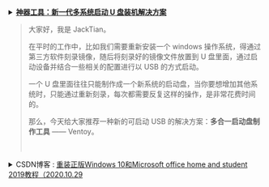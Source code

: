 <details>
    <summary>
    <b>
<a href="https://cloud.tencent.com/developer/article/1653118">神器工具：新一代多系统启动 U 盘装机解决方案</a>
</b> <br/>    
<blockquote> <p>大家好，我是 JackTian。</p>
<p>在平时的工作中，比如我们需要重新安装一个 windows 操作系统，得通过第三方软件刻录镜像，随后将刻录好的镜像文件放置到 U 盘里面，通过启动设备并结合一些相关的配置进行以 USB 的方式启动。</p>
<p>一个 U 盘里面往往只能制作成一个新系统的启动盘，当你要想增加其他系统时，只能通过重新刻录，每次都需要反复这样的操作，是非常花费时间的。</p>
<p>那么，今天给大家推荐一种新的可启动 USB 的解决方案：<strong>多合一启动盘制作工具</strong> —— Ventoy。</p>
<br/></blockquote>
</summary> 
<h1>
<span>神器工具：新一代多系统启动 U 盘装机解决方案</span>
</h1>
<div class="article-infos-wrap">
<div class="article-infos">
<span class="article-info">
<time dateTime="2020-06-30 14:37:10" title="2020-06-30 14:37:10"> 2020-06-30<span class="com-v-box">2020-06-30 14:37:10</span>
</time>
</span>
<span class="article-info">阅读 <!-- -->171</span>0</div>
<div class="article-infos-extra">
</div>
</div>
</div>
<div class="com-markdown-collpase">
<div class="com-markdown-collpase-main">
<div class="rno-markdown J-articleContent"><br/>
<img src="https://ask.qcloudimg.com/http-save/yehe-6849268/hjlflz0al5.jpeg"/><br/>

<img src="https://ask.qcloudimg.com/http-save/yehe-6849268/1ym74qaon6.png"/>
<br/>
<h4 id="%E4%BB%80%E4%B9%88%E6%98%AF-Ventoy%EF%BC%9F" name="%E4%BB%80%E4%B9%88%E6%98%AF-Ventoy%EF%BC%9F">
<strong>什么是 Ventoy？</strong>
</h4>
<p>Ventoy 是一个免费制作可启动 U 盘的开源工具，有了 Ventoy 就无需反复格式化 U 盘，只需把 ISO 文件拷贝到 U 盘里面就可以启动了，无需其他操作。</p>
<p>可一次性拷贝多个不同类型的 ISO 文件，在启动 Ventoy 时，将显示一个菜单来进行选择，无差异支持 Legacy BIOS 和 UEFI 模式。</p>
<h4 id="Ventoy-%E7%89%B9%E7%82%B9" name="Ventoy-%E7%89%B9%E7%82%B9">
<strong>Ventoy 特点</strong>
</h4>
<ul class="ul-level-0">
<li>开源、使用简单、快速</li>
<li>直接从 ISO 文件启动，无需解开</li>
<li>支持 Legacy + UEFI 模式（UEFI 模式支持安全启动）</li>
<li>支持持久化</li>
<li>支持直接启动 WIM 文件</li>
<li>支持自动安装部署</li>
<li>支持超过 4GB 的 ISO 文件</li>
<li>支持保留 ISO 原始的启动菜单</li>
<li>支持多种常见的操作系统（Windows、Linux、VMware ESXi 等）</li>
<li>支持插件扩展</li>
<li>支持启动过程中 U 盘设置写保护</li>
<li>支持 ISO 文件显示列表模式和目录模式</li>
<li>不影响 U 盘的使用，在升级时数据将不会丢失，无需跟随操作系统的升级而升级</li>
</ul>
<h4 id="Ventoy-%E5%AE%89%E8%A3%85%E5%8C%85%E4%B8%8B%E8%BD%BD%E5%9C%B0%E5%9D%80" name="Ventoy-%E5%AE%89%E8%A3%85%E5%8C%85%E4%B8%8B%E8%BD%BD%E5%9C%B0%E5%9D%80">
<strong>Ventoy 安装包下载地址</strong>
</h4>
<blockquote>
<p>https://ventoy.lanzous.com/b01bd54gb</p>
</blockquote>
<p>Ventoy 提供了 Windows 和 Linux 两个系统版本的控制工具，具体使用方法如下：</p>
<h4 id="Windows-%E5%AE%89%E8%A3%85-Ventoy" name="Windows-%E5%AE%89%E8%A3%85-Ventoy">
<strong>Windows 安装 Ventoy</strong>
</h4>
<p>下载  ventoy-1.0.12-windows.zip 安装包，解压。</p>
<p>执行 <code>Ventoy2Disk.exe</code>，选择 U 盘设备，点击<code>安装</code>按钮即可。</p>
<br/>
<img src="https://ask.qcloudimg.com/http-save/yehe-6849268/vg3odmyq7s.png"/>
<br/>
<ul class="ul-level-0">
<li>Ventoy In Package：当前安装包里面的 Ventoy 版本号；</li>
<li>Ventoy In Device：U 盘中已安装的 Ventoy 版本号，如果为空则表示未安装过 Ventoy；</li>
<li>Install：把 Ventoy 安装到 U 盘，只第一次时需要，其他情况只 Update 升级即可；</li>
<li>Update：升级 U 盘中的 Ventoy 版本，升级不会影响 ISO 文件；</li>
</ul>
<h4 id="Linux-%E5%AE%89%E8%A3%85-Ventoy" name="Linux-%E5%AE%89%E8%A3%85-Ventoy">
<strong>Linux 安装 Ventoy</strong>
</h4>
<p>下载 ventoy-1.0.12-linux.tar.gz 安装包，解压之后的目录下执行此脚本。</p>
<p>在终端以 root 用户权限执行如下命令：</p>
<pre class="prism-token token language-javascript"># sh Ventoy2Disk.sh -i /dev/XXX`
</pre>
<p>而对于一些操作系统（ubuntu / deepin）来说， 执行时需在前面加 sudo</p>
<pre class="prism-token token language-javascript">$ sudo sh Ventoy2Disk.sh -i /dev/XXX
</pre>
<p>其中<code>/dev/XXX</code>是 U 盘对应的设备名，比如：<code>/dev/sdb</code>，必须输入正确的设备名，如果输入错误可能会把你的系统盘格式化，
    因为 Ventoy 不会检查你摄入的设备名是本地磁盘还是 U 盘。</p>
<p>
<strong>选项含义：</strong>
</p>
<ul class="ul-level-0">
<li>-i：安装 ventoy 到磁盘中 （如果对应磁盘已经安装了 ventoy，则会失败）；</li>
<li>-I：强制安装 ventoy 到磁盘中；</li>
<li>-u：升级磁盘中的 ventoy 版本；</li>
</ul>
<blockquote>
<p>
<strong>注意：</strong> USB 驱动器将被格式化，安装后所有数据将会丢失。


只需要安装一次 Ventoy，之后所需要做的就是将 ISO 文件复制到 USB。


您也可以将其用作普通的 USB 驱动器来存储文件，这将不会影响 Ventoy 的功能。</p>
</blockquote>
<h4 id="%E6%8B%B7%E8%B4%9D-ISO-%E6%96%87%E4%BB%B6" name="%E6%8B%B7%E8%B4%9D-ISO-%E6%96%87%E4%BB%B6">
<strong>拷贝 ISO 文件</strong>
</h4>
<p>Ventoy 安装完成后，U 盘将会被分为两个区。</p>
<p>第一个分区：将会被默认格式化为 exFAT 格式的文件系统，这个分区你可以存放日常使用的普通文件，当作日常普通 U 盘使用。</p>
<p>当你再次需要制作启动盘时，你只需将 ISO 文件拷贝到此分区中即可。</p>
<p>你也可以将 ISO 文件存放置在其他任何位置，Ventoy 将会递归搜索所有目录和子目录，进行查找所有 ISO 文件，并按启动字母顺序进行列出。</p>
<blockquote>
<p>
<strong>注意：</strong> ISO 文件的完整路径（目录，子目录和文件名）不能包含空格或非 ASCII 字符，拷贝到 ISO 文件后，会直接做启动引导。</p>
</blockquote>
<h4 id="%E6%9B%B4%E6%96%B0-ISO-%E6%96%87%E4%BB%B6" name="%E6%9B%B4%E6%96%B0-ISO-%E6%96%87%E4%BB%B6">
<strong>更新 ISO 文件</strong>
</h4>
<p>如发布了新版本的 Ventoy，则可以将其更新到USB驱动器。</p>
<blockquote>
<p>
<strong>注意：</strong> 升级操作是安全的，第一个分区中的所有文件都将保持不变。</p>
</blockquote>
<h4 id="%E5%A4%9A%E7%B3%BB%E7%BB%9F%E5%90%AF%E5%8A%A8%E8%8F%9C%E5%8D%95%E9%80%89%E6%8B%A9" name="%E5%A4%9A%E7%B3%BB%E7%BB%9F%E5%90%AF%E5%8A%A8%E8%8F%9C%E5%8D%95%E9%80%89%E6%8B%A9">
<strong>多系统启动菜单选择</strong>
</h4>
<p>当你将 U 盘插在电脑上时，按 <code>del</code>、<code>F1</code>、<code>F8</code> 键进入主板选项启动 U 盘，这里考虑到不同设备的按键启动 U 盘的方式不同，可多次尝试不同的键即可显示出菜单。</p>
<p>进入菜单选项中选择你要安装的系统后，将会显示安装流程了。</p>
<p>如果你担心在物理机上操作会出现问题的话，可以提前先在自己的 VMware 虚拟机中验证一下你的 U 盘启动盘所有系统是否都能够顺利进入到正常的安装流程中。</p>
<br/>
<img src="https://ask.qcloudimg.com/http-save/yehe-6849268/9i7sylxpmq.png"/>
<br/>
<h4 id="%E4%BC%A0%E9%80%81%E9%97%A8%EF%BC%9A" name="%E4%BC%A0%E9%80%81%E9%97%A8%EF%BC%9A">
<strong>传送门：</strong>
</h4>
<p>官网地址：https://www.ventoy.net/
GitHub 地址：https://github.com/ventoy/Ventoy</p>
<h4 id="%E6%80%BB%E7%BB%93" name="%E6%80%BB%E7%BB%93">
<strong>总结</strong>
</h4>
<p>Ventoy 是一种新的可启动 USB 装机解决方案，相比传统装机的解决方案要好用的多，其 Ventoy 最终目的在于将制作好的 U 盘启动盘，依然是可以当作普通 U 盘进行使用。</p>
<p>你可随意删除或添加操作系统 ISO 镜像文件，不必每安装一个操作系统需先将它进行格式化，而针对大容量的 U 盘来说，同时也有了更多空余空间的使用存放其他文件。</p>
<p>当某一个系统更新换代了，你如果想更新系统，无需每次将新版本的系统镜像刻录至 U 盘中做启动盘，大大节省了你装机时的工作效率。</p>
</div>
</details>

<details>
    <summary>
    CSDN博客 : <a href="https://blog.csdn.net/jing_zhong/article/details/109353456">重装正版Windows 10和Microsoft office home and student 2019教程（2020.10.29</a>
     </summary> 
  <h1>目录</h1> 
<h2>环境准备&#xff1a;一个U盘&#xff08;至少8G&#xff09;</h2> 
<h2>步骤</h2> 
<h3>        第一步  利用微软下载工具制作U盘启动盘</h3> 
<p>           到微软官网下载Windows 10 界面&#xff0c;“点击立即下载工具”后会弹出一个下载界面&#xff0c;</p> 
<p style="text-align:center;"><img alt="" src="https://img-blog.csdnimg.cn/2020102910534752.jpg?x-oss-process&#61;image/watermark,type_ZmFuZ3poZW5naGVpdGk,shadow_10,text_aHR0cHM6Ly9ibG9nLmNzZG4ubmV0L2ppbmdfemhvbmc&#61;,size_16,color_FFFFFF,t_70" /></p> 
<p>          下载此文件MediaCreationTool20H2.exe完成后&#xff0c;双击运行&#xff08;此时记得将U盘插到电脑上&#xff09;</p> 
<p style="text-align:center;"><img alt="" height="148" src="https://img-blog.csdnimg.cn/20201029105449660.jpg" width="978" /></p> 
<p>         运行后&#xff0c;如下图所示&#xff0c;选择自己所需的配置&#xff0c;接受许可&#xff0c;选择为另一台电脑创建安装介质&#xff0c;选择Windows10系统的语言、体系结构和版本&#xff0c;安装介质选择U盘&#xff0c;一直点击下一步&#xff0c;</p> 
<p style="text-align:center;"><img alt="" src="https://img-blog.csdnimg.cn/20201029105717441.jpg?x-oss-process&#61;image/watermark,type_ZmFuZ3poZW5naGVpdGk,shadow_10,text_aHR0cHM6Ly9ibG9nLmNzZG4ubmV0L2ppbmdfemhvbmc&#61;,size_16,color_FFFFFF,t_70" /></p> 
<p style="text-align:center;"><img alt="" src="https://img-blog.csdnimg.cn/2020102910573649.jpg?x-oss-process&#61;image/watermark,type_ZmFuZ3poZW5naGVpdGk,shadow_10,text_aHR0cHM6Ly9ibG9nLmNzZG4ubmV0L2ppbmdfemhvbmc&#61;,size_16,color_FFFFFF,t_70" /></p> 
<p style="text-align:center;"><img alt="" src="https://img-blog.csdnimg.cn/20201029105753255.jpg?x-oss-process&#61;image/watermark,type_ZmFuZ3poZW5naGVpdGk,shadow_10,text_aHR0cHM6Ly9ibG9nLmNzZG4ubmV0L2ppbmdfemhvbmc&#61;,size_16,color_FFFFFF,t_70" /></p> 
<p style="text-align:center;"><img alt="" src="https://img-blog.csdnimg.cn/20201029105813483.jpg?x-oss-process&#61;image/watermark,type_ZmFuZ3poZW5naGVpdGk,shadow_10,text_aHR0cHM6Ly9ibG9nLmNzZG4ubmV0L2ppbmdfemhvbmc&#61;,size_16,color_FFFFFF,t_70" /></p> 
<p>         然后选择自己插在电脑上的U盘即可&#xff0c;程序会自动下载Windows10系统到U盘中&#xff0c;同时会将U盘格式化。最后&#xff0c;U盘启动盘制作完成后拔掉即可。</p> 
<h3>        第二步  为另一台电脑安装Windows 10系统</h3> 
<p>           首先在要安装Windows10系统的电脑上插好刚才制作好的U盘&#xff0c;点击开机键启动电脑&#xff0c;当出现电脑的品牌图标后&#xff0c;多次点击bios启动键&#xff08;如F12&#xff09;&#xff0c;不同品牌的电脑bios键有所不同&#xff0c;进入后选择UEFI U盘来引导&#xff08;boot&#xff09;并按Enter键确认</p> 
<p style="text-align:center;"><img alt="" src="https://img-blog.csdnimg.cn/20201029111257650.jpg?x-oss-process&#61;image/watermark,type_ZmFuZ3poZW5naGVpdGk,shadow_10,text_aHR0cHM6Ly9ibG9nLmNzZG4ubmV0L2ppbmdfemhvbmc&#61;,size_16,color_FFFFFF,t_70" /></p> 
<p>           此时就会进入用户界面来正常安装Windows10系统&#xff0c;界面会让用户选择系统安装的分区&#xff0c;一般来说都选固态的128G硬盘。</p> 
<p style="text-align:center;"><img alt="" src="https://img-blog.csdnimg.cn/2020102919595048.png?x-oss-process&#61;image/watermark,type_ZmFuZ3poZW5naGVpdGk,shadow_10,text_aHR0cHM6Ly9ibG9nLmNzZG4ubmV0L2ppbmdfemhvbmc&#61;,size_16,color_FFFFFF,t_70" /></p> 
<p style="text-align:center;"><img alt="" src="https://img-blog.csdnimg.cn/20201029200036887.png?x-oss-process&#61;image/watermark,type_ZmFuZ3poZW5naGVpdGk,shadow_10,text_aHR0cHM6Ly9ibG9nLmNzZG4ubmV0L2ppbmdfemhvbmc&#61;,size_16,color_FFFFFF,t_70" /></p> 
<p> </p> 
<p style="text-align:center;"><img alt="" src="https://img-blog.csdnimg.cn/2020102919571296.jpg?x-oss-process&#61;image/watermark,type_ZmFuZ3poZW5naGVpdGk,shadow_10,text_aHR0cHM6Ly9ibG9nLmNzZG4ubmV0L2ppbmdfemhvbmc&#61;,size_16,color_FFFFFF,t_70" /></p> 
<p> </p> 
<p>          如果遇到Bitlocker加锁的情况提示选定分区上启用了BitLocker驱动器加密&#xff0c;则无法正常安装&#xff08;如上图所示&#xff09;&#xff0c;<a href="https://www.baidu.com/link?url&#61;TqWlfaXjGlRlxkQwIxL8jYfYWA7VKTpFaFMEHJolosr6W4cfBlpAd17jPqIqj8krGKjEWmiGuZ25Eiwf0gwxWIlu-8DDD51UcpyQfdaFsoRs78BUwT1ouPaagiAQG5Od&amp;wd&#61;&amp;eqid&#61;8f79090a0004421d000000065f9a3325">需要登录微软账号查找我的BitLocker恢复密钥</a>&#xff0c;在自己的微软账号界面中可以看到自己的恢复密钥&#xff1a;</p> 
<p style="text-align:center;"><img alt="" src="https://img-blog.csdnimg.cn/20201029195845938.jpg?x-oss-process&#61;image/watermark,type_ZmFuZ3poZW5naGVpdGk,shadow_10,text_aHR0cHM6Ly9ibG9nLmNzZG4ubmV0L2ppbmdfemhvbmc&#61;,size_16,color_FFFFFF,t_70" /></p> 
<p>          然后在Windows安装界面选择修复计算机&#xff0c;选择疑难解答-&gt;高级选项-&gt;命令提示符</p> 
<p style="text-align:center;"><img alt="" src="https://img-blog.csdnimg.cn/20201029200131847.jpg?x-oss-process&#61;image/watermark,type_ZmFuZ3poZW5naGVpdGk,shadow_10,text_aHR0cHM6Ly9ibG9nLmNzZG4ubmV0L2ppbmdfemhvbmc&#61;,size_16,color_FFFFFF,t_70" /></p> 
<p style="text-align:center;"><img alt="" src="https://img-blog.csdnimg.cn/20201029200224223.jpg?x-oss-process&#61;image/watermark,type_ZmFuZ3poZW5naGVpdGk,shadow_10,text_aHR0cHM6Ly9ibG9nLmNzZG4ubmV0L2ppbmdfemhvbmc&#61;,size_16,color_FFFFFF,t_70" /></p> 
<p style="text-align:center;"><img alt="" src="https://img-blog.csdnimg.cn/20201029200252591.jpg?x-oss-process&#61;image/watermark,type_ZmFuZ3poZW5naGVpdGk,shadow_10,text_aHR0cHM6Ly9ibG9nLmNzZG4ubmV0L2ppbmdfemhvbmc&#61;,size_16,color_FFFFFF,t_70" /></p> 
<p>         在命令提示符界面&#xff08;相当于cmd窗口&#xff09;&#xff0c;依次输入以下四步命令&#xff1a;</p> 
<p>&#xff08;1&#xff09;diskpart命令是为了执行diskpart工具</p> 
<p>&#xff08;2&#xff09;list disk &#xff08;列出磁盘列表&#xff09;</p> 
<p>&#xff08;3&#xff09;select disk X(X这里应替换为0或1或2),具体要看自己需要把Windows10系统安装到那块硬盘上&#xff0c;请务必看清楚&#xff0c;因为这时候U盘也会出现在列表里&#xff0c;下一步的命令会清空硬盘里所有的分区</p> 
<p>&#xff08;4&#xff09;clean &#xff08;对硬盘分区进行清理&#xff0c;恢复初始化&#xff0c;彻底清理掉&#xff09;</p> 
<pre><code class="language-bash">diskpart
list disk
select disk 0
clean</code></pre> 
<p>           然后重新启动电脑进行U盘安装Windows10正版系统&#xff0c;选择好Windows10要安装的分区为电脑的固态硬盘&#xff0c;之后一直点击下一步即可&#xff0c;最后建议连接以太网在系统中登录自己微软账号&#xff0c;安装完后的系统如下图所示&#xff1a;</p> 
<p style="text-align:center;"><img alt="" src="https://img-blog.csdnimg.cn/20201029201024841.jpg?x-oss-process&#61;image/watermark,type_ZmFuZ3poZW5naGVpdGk,shadow_10,text_aHR0cHM6Ly9ibG9nLmNzZG4ubmV0L2ppbmdfemhvbmc&#61;,size_16,color_FFFFFF,t_70" /></p> 
<h3>     </h3> 
<p style="text-align:center;"><img alt="" src="https://img-blog.csdnimg.cn/20201029202454411.jpg?x-oss-process&#61;image/watermark,type_ZmFuZ3poZW5naGVpdGk,shadow_10,text_aHR0cHM6Ly9ibG9nLmNzZG4ubmV0L2ppbmdfemhvbmc&#61;,size_16,color_FFFFFF,t_70" /></p> 
<h3>        第三步 安装Microsoft home and student 2019</h3> 
<p>           由于刚才安装好的Windows10正版系统自带的时Office 365&#xff0c;并且这个Office 365只能免费试用过期后还需购买&#xff0c;所以为了安装Microsoft home and student 2019,需要安装包文件&#xff0c;首先登录自己的微软账号&#xff0c;进入服务与订阅一栏&#xff0c;界面中可查看到自己订阅的产品&#xff0c;其中就有Microsoft home and student 2019,点击右侧的<strong>安装</strong></p> 
<p style="text-align:center;"><img alt="" src="https://img-blog.csdnimg.cn/20201029201445104.jpg?x-oss-process&#61;image/watermark,type_ZmFuZ3poZW5naGVpdGk,shadow_10,text_aHR0cHM6Ly9ibG9nLmNzZG4ubmV0L2ppbmdfemhvbmc&#61;,size_16,color_FFFFFF,t_70" /></p> 
<p>下载的文件就是Office 家庭和学生版2019的离线版安装包&#xff0c;大小为3.6GB&#xff0c;文件名为 HomeStudent2019Retail .img</p> 
<p style="text-align:center;"><img alt="" height="52" src="https://img-blog.csdnimg.cn/20201029201708744.jpg" width="213" /></p> 
<p>下载完成后&#xff0c;双击HomeStudent2019Retail.img文件&#xff0c;可以根据自身需要选择32位或64位的Setup.exe进行Office家庭和学生版2019的安装&#xff08;如果提示无法安装&#xff0c;则需要将Office 365卸载掉并重启电脑&#xff09;&#xff0c;安装完成后登录个人微软账号&#xff0c;打开word-&gt;帐户&#xff0c;右侧会显示本产品属于自己的微软账号&#xff0c;并且Office已经激活。</p> 
<p style="text-align:center;"><img alt="" src="https://img-blog.csdnimg.cn/20201029202526508.jpg?x-oss-process&#61;image/watermark,type_ZmFuZ3poZW5naGVpdGk,shadow_10,text_aHR0cHM6Ly9ibG9nLmNzZG4ubmV0L2ppbmdfemhvbmc&#61;,size_16,color_FFFFFF,t_70" /></p> 
</details>
